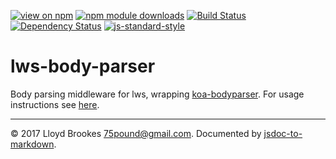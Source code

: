 [![view on npm](https://img.shields.io/npm/v/lws-body-parser.svg)](https://www.npmjs.org/package/lws-body-parser)
[![npm module downloads](https://img.shields.io/npm/dt/lws-body-parser.svg)](https://www.npmjs.org/package/lws-body-parser)
[![Build Status](https://travis-ci.org/lwsjs/body-parser.svg?branch=master)](https://travis-ci.org/lwsjs/body-parser)
[![Dependency Status](https://david-dm.org/lwsjs/body-parser.svg)](https://david-dm.org/lwsjs/body-parser)
[![js-standard-style](https://img.shields.io/badge/code%20style-standard-brightgreen.svg)](https://github.com/feross/standard)

# lws-body-parser

Body parsing middleware for lws, wrapping [koa-bodyparser](https://github.com/koajs/bodyparser). For usage instructions see [here](https://github.com/lwsjs/local-web-server/wiki/How-to-parse-the-body-of-an-incoming-request).

* * *

&copy; 2017 Lloyd Brookes <75pound@gmail.com>. Documented by [jsdoc-to-markdown](https://github.com/jsdoc2md/jsdoc-to-markdown).
